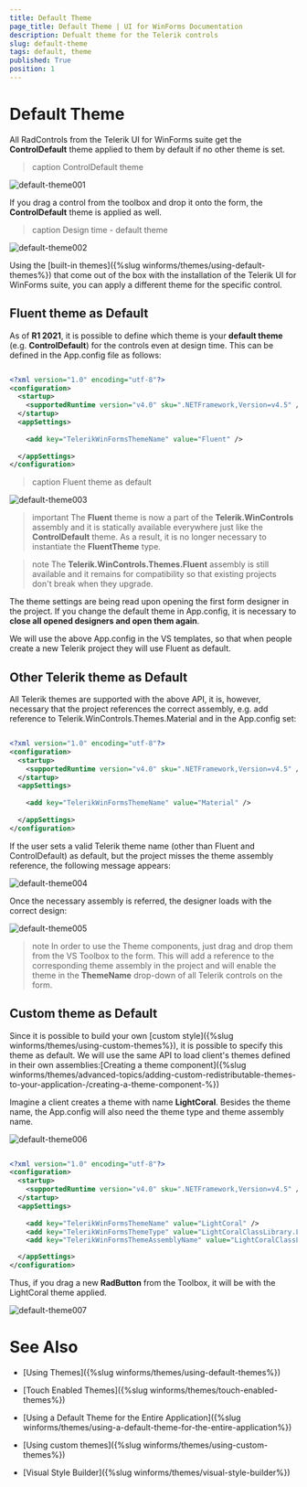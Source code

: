 ```yaml
---
title: Default Theme
page_title: Default Theme | UI for WinForms Documentation
description: Defualt theme for the Telerik controls 
slug: default-theme
tags: default, theme
published: True
position: 1 
---
```


# Default Theme 

All RadControls from the Telerik UI for WinForms suite get the **ControlDefault** theme applied to them by default if no other theme is set. 
 
>caption ControlDefault theme

![default-theme001](images/default-theme001.png)

If you drag a control from the toolbox and drop it onto the form, the **ControlDefault** theme is applied as well.

>caption Design time - default theme

![default-theme002](images/default-theme002.png)

Using the [built-in themes]({%slug winforms/themes/using-default-themes%}) that come out of the box with the installation of the Telerik UI for WinForms suite, you can apply a different theme for the specific control. 

## Fluent theme as Default

As of **R1 2021**, it is possible to define which theme is your **default theme** (e.g. **ControlDefault**) for the controls even at design time. This can be defined in the App.config file as follows:


````XML

<?xml version="1.0" encoding="utf-8"?>
<configuration>
  <startup>
    <supportedRuntime version="v4.0" sku=".NETFramework,Version=v4.5" />
  </startup>
  <appSettings>
    
    <add key="TelerikWinFormsThemeName" value="Fluent" />
    
  </appSettings>
</configuration>

````

>caption Fluent theme as default

![default-theme003](images/default-theme003.png)


>important The **Fluent** theme is now a part of the **Telerik.WinControls** assembly and it is statically available everywhere just like the **ControlDefault** theme. As a result, it is no longer necessary to instantiate the **FluentTheme** type.

>note The **Telerik.WinControls.Themes.Fluent** assembly is still available and it remains for compatibility so that existing projects don't break when they upgrade. 

The theme settings are being read upon opening the first form designer in the project. If you change the default theme in App.config, it is necessary to **close all opened designers and open them again**. 

We will use the above App.config in the VS templates, so that when people create a new Telerik project they will use Fluent as default.

## Other Telerik theme as Default

All Telerik themes are supported with the above API, it is, however, necessary that the project references the correct assembly, e.g. add reference to Telerik.WinControls.Themes.Material and in the App.config set:

````XML

<?xml version="1.0" encoding="utf-8"?>
<configuration>
  <startup>
    <supportedRuntime version="v4.0" sku=".NETFramework,Version=v4.5" />
  </startup>
  <appSettings>
    
    <add key="TelerikWinFormsThemeName" value="Material" />
    
  </appSettings>
</configuration>

````

If the user sets a valid Telerik theme name (other than Fluent and ControlDefault) as default, but the project misses the theme assembly reference, the following message appears:

![default-theme004](images/default-theme004.png)

Once the necessary assembly is referred, the designer loads with the correct design:

![default-theme005](images/default-theme005.png)

>note In order to use the Theme components, just drag and drop them from the VS Toolbox to the form. This will add a reference to the corresponding theme assembly in the project and will enable the theme in the **ThemeName** drop-down of all Telerik controls on the form. 

## Custom theme as Default

Since it is possible to build your own [custom style]({%slug winforms/themes/using-custom-themes%}), it is possible to specify this theme as default. We will use the same API to load client's themes defined in their own assemblies:[Creating a theme component]({%slug winforms/themes/advanced-topics/adding-custom-redistributable-themes-to-your-application-/creating-a-theme-component-%}) 

Imagine a client creates a theme with name **LightCoral**. Besides the theme name, the App.config will also need the theme type and theme assembly name. 

![default-theme006](images/default-theme006.png)

````XML

<?xml version="1.0" encoding="utf-8"?>
<configuration>
  <startup>
    <supportedRuntime version="v4.0" sku=".NETFramework,Version=v4.5" />
  </startup>
  <appSettings>
  
    <add key="TelerikWinFormsThemeName" value="LightCoral" />
    <add key="TelerikWinFormsThemeType" value="LightCoralClassLibrary.LightCoralTheme"/>
    <add key="TelerikWinFormsThemeAssemblyName" value="LightCoralClassLibrary"/>

  </appSettings>
</configuration>

````

Thus, if you drag a new **RadButton** from the Toolbox, it will be with the LightCoral theme applied.

![default-theme007](images/default-theme007.png)

# See Also

* [Using Themes]({%slug winforms/themes/using-default-themes%})

* [Touch Enabled Themes]({%slug winforms/themes/touch-enabled-themes%})

* [Using a Default Theme for the Entire Application]({%slug winforms/themes/using-a-default-theme-for-the-entire-application%})

* [Using custom themes]({%slug winforms/themes/using-custom-themes%})

* [Visual Style Builder]({%slug winforms/themes/visual-style-builder%})

